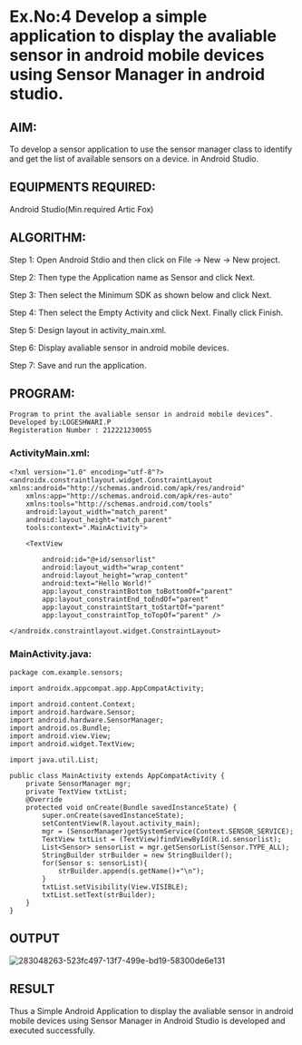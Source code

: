 # Ex.No:4 Develop a simple application to display the avaliable sensor in android mobile devices using Sensor Manager in android studio.


## AIM:

To develop a sensor application to use the sensor manager class to identify and get the list of available sensors on a device. in Android Studio.

## EQUIPMENTS REQUIRED:

Android Studio(Min.required Artic Fox)

## ALGORITHM:

Step 1: Open Android Stdio and then click on File -> New -> New project.

Step 2: Then type the Application name as Sensor and click Next. 

Step 3: Then select the Minimum SDK as shown below and click Next.

Step 4: Then select the Empty Activity and click Next. Finally click Finish.

Step 5: Design layout in activity_main.xml.

Step 6: Display avaliable sensor in android mobile devices.

Step 7: Save and run the application.

## PROGRAM:
```
Program to print the avaliable sensor in android mobile devices”.
Developed by:LOGESHWARI.P
Registeration Number : 212221230055
```

### ActivityMain.xml:
```
<?xml version="1.0" encoding="utf-8"?>
<androidx.constraintlayout.widget.ConstraintLayout xmlns:android="http://schemas.android.com/apk/res/android"
    xmlns:app="http://schemas.android.com/apk/res-auto"
    xmlns:tools="http://schemas.android.com/tools"
    android:layout_width="match_parent"
    android:layout_height="match_parent"
    tools:context=".MainActivity">

    <TextView

        android:id="@+id/sensorlist"
        android:layout_width="wrap_content"
        android:layout_height="wrap_content"
        android:text="Hello World!"
        app:layout_constraintBottom_toBottomOf="parent"
        app:layout_constraintEnd_toEndOf="parent"
        app:layout_constraintStart_toStartOf="parent"
        app:layout_constraintTop_toTopOf="parent" />

</androidx.constraintlayout.widget.ConstraintLayout>
```
### MainActivity.java:
```
package com.example.sensors;

import androidx.appcompat.app.AppCompatActivity;

import android.content.Context;
import android.hardware.Sensor;
import android.hardware.SensorManager;
import android.os.Bundle;
import android.view.View;
import android.widget.TextView;

import java.util.List;

public class MainActivity extends AppCompatActivity {
    private SensorManager mgr;
    private TextView txtList;
    @Override
    protected void onCreate(Bundle savedInstanceState) {
        super.onCreate(savedInstanceState);
        setContentView(R.layout.activity_main);
        mgr = (SensorManager)getSystemService(Context.SENSOR_SERVICE);
        TextView txtList = (TextView)findViewById(R.id.sensorlist);
        List<Sensor> sensorList = mgr.getSensorList(Sensor.TYPE_ALL);
        StringBuilder strBuilder = new StringBuilder();
        for(Sensor s: sensorList){
            strBuilder.append(s.getName()+"\n");
        }
        txtList.setVisibility(View.VISIBLE);
        txtList.setText(strBuilder);
    }
}
```
## OUTPUT
![283048263-523fc497-13f7-499e-bd19-58300de6e131](https://github.com/logeshwari2004/Ex-No-04-Advanced-Androif/assets/94211349/00e9916d-a117-4cba-ab7d-37b3ffbcc902)

## RESULT
Thus a Simple Android Application to display the avaliable sensor in android mobile devices using Sensor Manager in Android Studio is developed and executed successfully.
